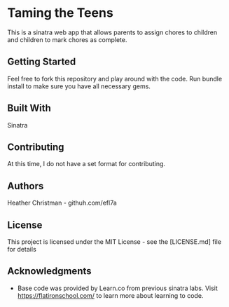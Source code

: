 # Taming the Teens

This is a sinatra web app that allows parents to assign chores to children and children to mark chores as complete.

## Getting Started

Feel free to fork this repository and play around with the code. Run bundle install to
make sure you have all necessary gems.

## Built With

Sinatra

## Contributing

At this time, I do not have a set format for contributing.

## Authors

Heather Christman - githuh.com/efl7a

## License

This project is licensed under the MIT License - see the [LICENSE.md] file for details

## Acknowledgments

* Base code was provided by Learn.co from previous sinatra labs.  Visit https://flatironschool.com/ to learn more about learning to code.
